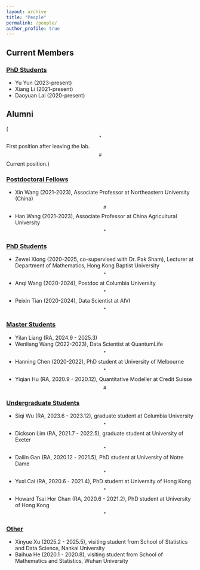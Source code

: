 ```yaml
---
layout: archive
title: "People"
permalink: /people/
author_profile: true
---
```




##  Current Members

### <u>PhD Students</u>
- Yu Yun (2023-present)
- Xiang Li (2021-present)
- Daoyuan Lai (2020-present)





## Alumni
($$^*$$First position after leaving the lab. $$^\#$$Current position.)

### <u>Postdoctoral Fellows</u>
-  Xin Wang (2021-2023),  Associate  Professor at Northeastern University (China)$$^\#$$
-  Han Wang (2021-2023), Associate Professor at China Agricultural University$$^*$$ 


### <u>PhD Students</u>
<!--
|   Name    |    First Position|  Thesis Title   |
| -------------  |-------------      |-------------| 
| Peixin Tian (2020-2024, co-supervised with Dr. Zhonghua Liu) | Data scientist at AIVI | Development of bioinformatic tools for enhanced prediction and variable selection in genetic studies |
|Anqi Wang (2020-2024, co-supervised with Dr. Zhonghua Liu)| Postdoc at Columbia University|Statistical methods for causal inference and bias correction in genetic studies|
|Zewei Xiong (2020-2025, co-supervised with Dr. Pak Sham)| Lecturer at  Department of Mathematics, Hong Kong Baptist University| Exploring statistical methods for estimating heritability, functional enrichment and polygenic risk score using summary GWAS data in complex traits | 
-->


- Zewei Xiong (2020-2025, co-supervised with Dr. Pak Sham), Lecturer at  Department of Mathematics, Hong Kong Baptist University$$^*$$
- Anqi Wang (2020-2024), Postdoc at Columbia University$$^*$$
- Peixin Tian (2020-2024), Data Scientist at AIVI$$^*$$  


### <u>Master Students</u>
-  Yilan Liang (RA, 2024.9 - 2025.3)
- Wenliang Wang (2022-2023), Data Scientist at QuantumLife$$^*$$
- Hanning Chen (2020-2022), PhD student at  University of Melbourne$$^*$$
-  Yiqian Hu (RA, 2020.9 - 2020.12), Quantitative Modeller  at Credit Suisse$$^\#$$


### <u>Undergraduate Students</u>
- Siqi Wu (RA, 2023.6 - 2023.12), graduate student at Columbia University$$^*$$
-  Dickson Lim (RA, 2021.7 - 2022.5), graduate student at University of Exeter$$^*$$
-  Dailin Gan (RA, 2020.12 - 2021.5), PhD student at  University of Notre Dame$$^*$$
- Yuxi Cai (RA, 2020.6 - 2021.4), PhD student at University of Hong Kong$$^*$$
- Howard Tsai Hor  Chan (RA, 2020.6 - 2021.2), PhD student at University of Hong Kong$$^*$$



### <u>Other</u>
-  Xinyue Xu (2025.2 - 2025.5), visiting student from School of Statistics and Data Science, Nankai University
-  Baihua He (2020.1 - 2020.8), visiting student from School of Mathematics and Statistics, Wuhan University

